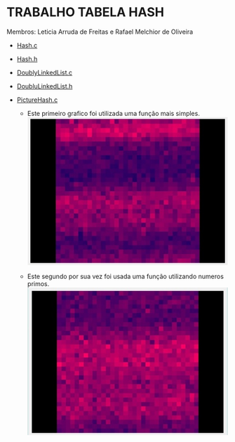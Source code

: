 # TRABALHO TABELA HASH

 Membros: Leticia Arruda de Freitas e Rafael Melchior de Oliveira

- [Hash.c](https://github.com/Rafuel05/Estrutura_de_Dados_2/blob/main/Hash.c)

- [Hash.h](https://github.com/Rafuel05/Estrutura_de_Dados_2/blob/main/Hash.h)

- [DoublyLinkedList.c](https://github.com/Rafuel05/Estrutura_de_Dados_2/blob/main/DoublyLinkedList.c)

- [DoubluLinkedList.h](https://github.com/Rafuel05/Estrutura_de_Dados_2/blob/main/DoublyLinkedList.h)

- [PictureHash.c](https://github.com/Rafuel05/Estrutura_de_Dados_2/blob/main/PictureHash.c)

  - Este primeiro grafico foi utilizada uma função mais simples.
![Imagem Ruim](https://github.com/Rafuel05/Estrutura_de_Dados_2/blob/main/img/Grafico_Hash.1.jpeg?raw=true)

  - Este segundo por sua vez foi usada uma função utilizando numeros primos.
![Imagem Boa](https://github.com/Rafuel05/Estrutura_de_Dados_2/blob/main/img/Grafico_Hash.2.jpeg?raw=true)

